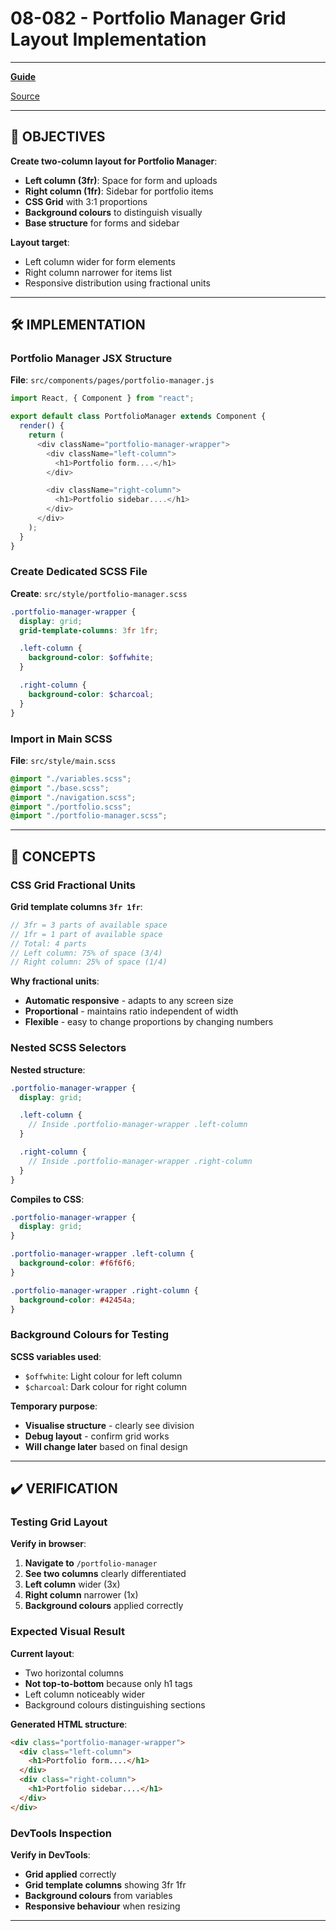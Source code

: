 # 08-082 - Portfolio Manager Grid Layout Implementation

---

**[Guide](https://devcamp.com/pt-full-stack-development-javascript-python-react/guide/portfolio-manager-grid-layout-implementation)**

[Source](https://github.com/jordanhudgens/jordan-hudgens-react-portfolio/tree/f7ac087daeac8c8f2b8c5007fcd29f2e061b1d06)

---

## 🎯 OBJECTIVES

**Create two-column layout for Portfolio Manager**:

- **Left column (3fr)**: Space for form and uploads
- **Right column (1fr)**: Sidebar for portfolio items
- **CSS Grid** with 3:1 proportions
- **Background colours** to distinguish visually
- **Base structure** for forms and sidebar

**Layout target**:

- Left column wider for form elements
- Right column narrower for items list
- Responsive distribution using fractional units

---

## 🛠️ IMPLEMENTATION

### Portfolio Manager JSX Structure

**File**: `src/components/pages/portfolio-manager.js`

```javascript
import React, { Component } from "react";

export default class PortfolioManager extends Component {
  render() {
    return (
      <div className="portfolio-manager-wrapper">
        <div className="left-column">
          <h1>Portfolio form....</h1>
        </div>

        <div className="right-column">
          <h1>Portfolio sidebar....</h1>
        </div>
      </div>
    );
  }
}
```

### Create Dedicated SCSS File

**Create**: `src/style/portfolio-manager.scss`

```scss
.portfolio-manager-wrapper {
  display: grid;
  grid-template-columns: 3fr 1fr;

  .left-column {
    background-color: $offwhite;
  }

  .right-column {
    background-color: $charcoal;
  }
}
```

### Import in Main SCSS

**File**: `src/style/main.scss`

```scss
@import "./variables.scss";
@import "./base.scss";
@import "./navigation.scss";
@import "./portfolio.scss";
@import "./portfolio-manager.scss";
```

---

## 🔧 CONCEPTS

### CSS Grid Fractional Units

**Grid template columns `3fr 1fr`**:

```scss
// 3fr = 3 parts of available space
// 1fr = 1 part of available space 
// Total: 4 parts
// Left column: 75% of space (3/4)
// Right column: 25% of space (1/4)
```

**Why fractional units**:

- **Automatic responsive** - adapts to any screen size
- **Proportional** - maintains ratio independent of width
- **Flexible** - easy to change proportions by changing numbers

### Nested SCSS Selectors

**Nested structure**:

```scss
.portfolio-manager-wrapper {
  display: grid;

  .left-column {
    // Inside .portfolio-manager-wrapper .left-column
  }

  .right-column {
    // Inside .portfolio-manager-wrapper .right-column  
  }
}
```

**Compiles to CSS**:

```css
.portfolio-manager-wrapper {
  display: grid;
}

.portfolio-manager-wrapper .left-column {
  background-color: #f6f6f6;
}

.portfolio-manager-wrapper .right-column {
  background-color: #42454a;
}
```

### Background Colours for Testing

**SCSS variables used**:

- `$offwhite`: Light colour for left column
- `$charcoal`: Dark colour for right column

**Temporary purpose**:

- **Visualise structure** - clearly see division
- **Debug layout** - confirm grid works
- **Will change later** based on final design

---

## ✔️ VERIFICATION

### Testing Grid Layout

**Verify in browser**:

1. **Navigate to** `/portfolio-manager`
2. **See two columns** clearly differentiated
3. **Left column** wider (3x)
4. **Right column** narrower (1x)
5. **Background colours** applied correctly

### Expected Visual Result

**Current layout**:

- Two horizontal columns
- **Not top-to-bottom** because only h1 tags
- Left column noticeably wider
- Background colours distinguishing sections

**Generated HTML structure**:

```html
<div class="portfolio-manager-wrapper">
  <div class="left-column">
    <h1>Portfolio form....</h1>
  </div>
  <div class="right-column">
    <h1>Portfolio sidebar....</h1>
  </div>
</div>
```

### DevTools Inspection

**Verify in DevTools**:

- **Grid applied** correctly
- **Grid template columns** showing 3fr 1fr
- **Background colours** from variables
- **Responsive behaviour** when resizing

---
